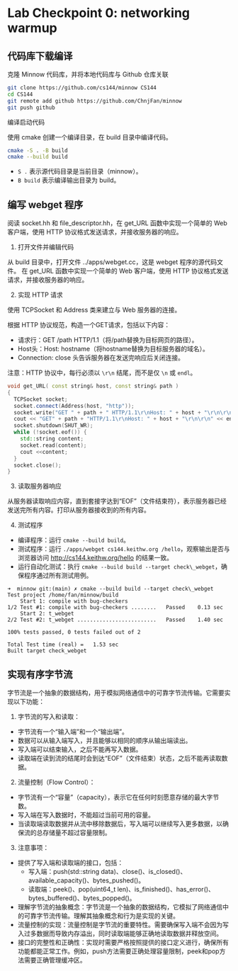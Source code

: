 # Lab Checkpoint 0: networking warmup

## 代码库下载编译

克隆 Minnow 代码库，并将本地代码库与 Github 仓库关联

```bash
git clone https://github.com/cs144/minnow CS144
cd CS144
git remote add github https://github.com/ChnjFan/minnow
git push github
```

编译启动代码

使用 cmake 创建一个编译目录，在 build 目录中编译代码。

```bash
cmake -S . -B build
cmake --build build
```

* `S .` 表示源代码目录是当前目录（minnow）。
* `B build` 表示编译输出目录为 build。

## 编写 webget 程序

阅读 socket.hh 和 file\_descriptor.hh，在 get\_URL 函数中实现一个简单的 Web 客户端，使用 HTTP 协议格式发送请求，并接收服务器的响应。

1. 打开文件并编辑代码

从 build 目录中，打开文件 ../apps/webget.cc，这是 webget 程序的源代码文件。 在 get\_URL 函数中实现一个简单的 Web 客户端，使用 HTTP 协议格式发送请求，并接收服务器的响应。

2. 实现 HTTP 请求

使用 TCPSocket 和 Address 类来建立与 Web 服务器的连接。

根据 HTTP 协议规范，构造一个GET请求，包括以下内容：

* 请求行：GET /path HTTP/1.1（将/path替换为目标网页的路径）。
* Host头：Host: hostname（将hostname替换为目标服务器的域名）。
* Connection: close 头告诉服务器在发送完响应后关闭连接。

注意：HTTP 协议中，每行必须以 `\r\n` 结尾，而不是仅 `\n` 或 `endl`。

```c++
void get_URL( const string& host, const string& path )
{
  TCPSocket socket;
  socket.connect(Address(host, "http"));
  socket.write("GET " + path + " HTTP/1.1\r\nHost: " + host + "\r\n\r\n");
  cout << "GET" + path + "HTTP/1.1\r\nHost: " + host + "\r\n\r\n" << endl;
  socket.shutdown(SHUT_WR);
  while (!socket.eof()) {
    std::string content;
    socket.read(content);
    cout <<content;
  }
  socket.close();
}
```

3. 读取服务器响应

从服务器读取响应内容，直到套接字达到“EOF”（文件结束符），表示服务器已经发送完所有内容。打印从服务器接收到的所有内容。

4. 测试程序

* 编译程序：运行 `cmake --build build`。
* 测试程序：运行 `./apps/webget cs144.keithw.org /hello`，观察输出是否与浏览器访问 http://cs144.keithw.org/hello 的结果一致。
* 运行自动化测试：执行 `cmake --build build --target check\_webget`，确保程序通过所有测试用例。

```shell
➜  minnow git:(main) ✗ cmake --build build --target check\_webget
Test project /home/fan/minnow/build
    Start 1: compile with bug-checkers
1/2 Test #1: compile with bug-checkers ........   Passed    0.13 sec
    Start 2: t_webget
2/2 Test #2: t_webget .........................   Passed    1.40 sec

100% tests passed, 0 tests failed out of 2

Total Test time (real) =   1.53 sec
Built target check_webget
```

## 实现有序字节流

字节流是一个抽象的数据结构，用于模拟网络通信中的可靠字节流传输。它需要实现以下功能：

1. 字节流的写入和读取：
  - 字节流有一个“输入端”和一个“输出端”。
  - 数据可以从输入端写入，并且能够以相同的顺序从输出端读出。
  - 写入端可以结束输入，之后不能再写入数据。
  - 读取端在读到流的结尾时会到达“EOF”（文件结束）状态，之后不能再读取数据。
  
2. 流量控制（Flow Control）：
  - 字节流有一个“容量”（capacity），表示它在任何时刻愿意存储的最大字节数。
  - 写入端在写入数据时，不能超过当前可用的容量。
  - 当读取端读取数据并从流中移除数据后，写入端可以继续写入更多数据，以确保流的总存储量不超过容量限制。

3. 注意事项：
  - 提供了写入端和读取端的接口，包括：
    - 写入端：push(std::string data)、close()、is_closed()、available_capacity()、bytes_pushed()。
    - 读取端：peek()、pop(uint64_t len)、is_finished()、has_error()、bytes_buffered()、bytes_popped()。
- 理解字节流的抽象概念：字节流是一个抽象的数据结构，它模拟了网络通信中的可靠字节流传输。理解其抽象概念和行为是实现的关键。
- 流量控制的实现：流量控制是字节流的重要特性。需要确保写入端不会因为写入过多数据而导致内存溢出，同时读取端能够正确地读取数据并释放空间。
- 接口的完整性和正确性：实现时需要严格按照提供的接口定义进行，确保所有功能都能正常工作。例如，push方法需要正确处理容量限制，peek和pop方法需要正确管理缓冲区。